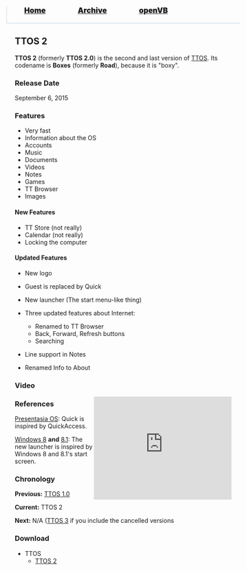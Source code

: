 <blockquote style="background: #0000;border-bottom: 1px solid #B2D2E1;height: 30px;margin: 0 -20px 20px;padding: 0px 20px 9px 40px;">
  <p style=""><a href="https://pptos-org.github.io/pptos/" style="font-size: 17px;font-weight: 900;font-style: normal;text-shadow: rgba(255,255,255,0.9) 0 1px 0;">Home</a>&nbsp;&nbsp;&nbsp;&nbsp;&nbsp;&nbsp;&nbsp;&nbsp;&nbsp;&nbsp;&nbsp;&nbsp;&nbsp;&nbsp;&nbsp;&nbsp;&nbsp;&nbsp;
    <a href="https://pptos-org.github.io/pptos/archive/" style="font-size: 17px;font-weight: 900;font-style: normal;text-shadow: rgba(255,255,255,0.9) 0 1px 0;">Archive</a>&nbsp;&nbsp;&nbsp;&nbsp;&nbsp;&nbsp;&nbsp;&nbsp;&nbsp;&nbsp;&nbsp;&nbsp;&nbsp;&nbsp;&nbsp;&nbsp;&nbsp;&nbsp;
    <a href="https://pptos-org.github.io/openvb/" style="font-size: 17px;font-weight: 900;font-style: normal;text-shadow: rgba(255,255,255,0.9) 0 1px 0;">openVB</a>
  </p>
</blockquote>

## TTOS 2

**TTOS 2** (formerly **TTOS 2.0**) is the second and last version of [TTOS](https://pptos-org.github.io/pptos/wiki/TTOS/). Its codename is **Boxes** (formerly **Road**), because it is "boxy". 

### Release Date

September 6, 2015

### Features

- Very fast
- Information about the OS
- Accounts
- Music
- Documents
- Videos
- Notes
- Games
- TT Browser
- Images

#### New Features

- TT Store (not really)
- Calendar (not really)
- Locking the computer

#### Updated Features

- New logo
- Guest is replaced by Quick
- New launcher (The start menu-like thing)
- Three updated features about Internet:
  - Renamed to TT Browser
  - Back, Forward, Refresh buttons
  - Searching

- Line support in Notes
- Renamed Info to About

### Video

<iframe align="right" src="https://archive.org/embed/pptoswiki-video/PowerPoint%20OS%20-%20TTOS%202%20%28Reupload%29.mp4" width="320" height="240" frameborder="0" webkitallowfullscreen="true" mozallowfullscreen="true" allowfullscreen></iframe>

### References

[Presentasia OS](https://pptos-org.github.io/pptos/wiki/Presentasia_OS): Quick is inspired by QuickAccess.

[Windows 8](http://en.wikipedia.org/wiki/Windows_8) **and** [8.1](http://en.wikipedia.org/wiki/Windows_8.1): The new launcher is inspired by Windows 8 and 8.1's start screen. 

### Chronology

**Previous:** [TTOS 1.0](https://pptos-org.github.io/pptos/wiki/TTOS/TTOS_1.0)

**Current:** TTOS 2 

**Next:** N/A ([TTOS 3](https://pptos-org.github.io/pptos/wiki/TTOS/TTOS_3) if you include the cancelled versions

### Download

- TTOS
  - [TTOS 2](https://github.com/pptos-org/pptos/raw/gh-pages/files/TTOS/ttos2.pptx)

<body style="background-image: url(https://raw.githubusercontent.com/hexa-one/pptos-wiki/gh-pages/assets/background/background.png);background-repeat: no-repeat;background-attachment: fixed;background-size: cover;">